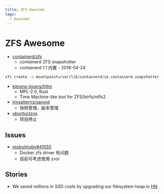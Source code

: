 ```yaml
---
title: ZFS Awesome
tags:
  - Awesome
---
```


# ZFS Awesome

- [containerd/zfs](https://github.com/containerd/zfs)
  - containerd ZFS snapshotter
  - containerd 1.1 内置 - 2018-04-24

```bash
zfs create -o mountpoint=/var/lib/containerd/io.containerd.snapshotter.v1.zfs tank/containerd
```

- [kimono-koans/httm](https://github.com/kimono-koans/httm)
  - MPL-2.0, Rust
  - Time Machine-like tool for ZFS/btrfs/nilfs2
- [jimsalterjrs/sanoid](https://github.com/jimsalterjrs/sanoid)
  - 快照管理，副本管理
- [ubuntu/zsys](https://github.com/ubuntu/zsys)
  - 项目停止

## Issues

- [moby/moby#41055](https://github.com/moby/moby/issues/41055)
  - Docker zfs driver 有问题
  - 目前可考虑使用 zvol

## Stories

- We saved millions in SSD costs by upgrading our filesystem
  heap.io
  [HN](https://news.ycombinator.com/item?id=29164727)

